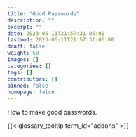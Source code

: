 ```yaml
---
title: "Good Passwords"
description: ""
excerpt: ""
date: 2023-06-11T21:57:31-06:00
lastmod: 2023-06-11T21:57:31-06:00
draft: false
weight: 50
images: []
categories: []
tags: []
contributors: []
pinned: false
homepage: false
---
```


How to make good passwords.

{{< glossary_tooltip term_id="addons" >}}
